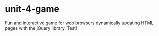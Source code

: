 # unit-4-game
Fun and interactive game for web browsers dynamically updating HTML pages with the jQuery library.
Test!
